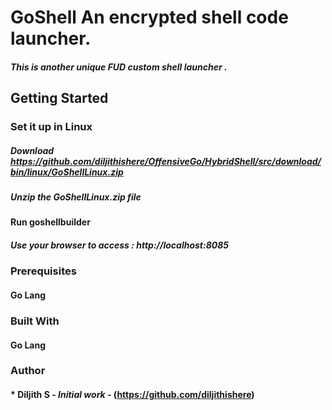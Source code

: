# GoShell  An encrypted shell code launcher.

##### This is another unique FUD custom shell launcher .

## Getting Started

### Set it up in Linux 
##### Download https://github.com/diljithishere/OffensiveGo/HybridShell/src/download/bin/linux/GoShellLinux.zip
##### Unzip the GoShellLinux.zip file
####  Run goshellbuilder

##### Use your browser to access : http://localhost:8085

### Prerequisites

#### Go Lang

### Built With
#### Go Lang

### Author

#### * **Diljith S** - *Initial work* - (https://github.com/diljithishere)
